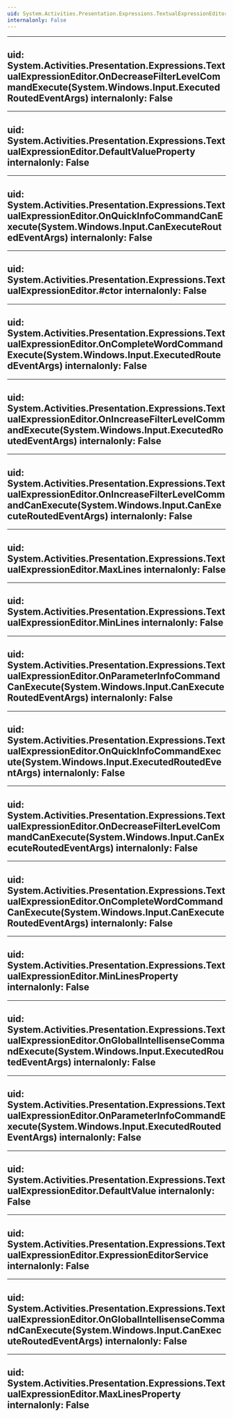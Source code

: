 ```yaml
---
uid: System.Activities.Presentation.Expressions.TextualExpressionEditor
internalonly: False
---
```


---
uid: System.Activities.Presentation.Expressions.TextualExpressionEditor.OnDecreaseFilterLevelCommandExecute(System.Windows.Input.ExecutedRoutedEventArgs)
internalonly: False
---

---
uid: System.Activities.Presentation.Expressions.TextualExpressionEditor.DefaultValueProperty
internalonly: False
---

---
uid: System.Activities.Presentation.Expressions.TextualExpressionEditor.OnQuickInfoCommandCanExecute(System.Windows.Input.CanExecuteRoutedEventArgs)
internalonly: False
---

---
uid: System.Activities.Presentation.Expressions.TextualExpressionEditor.#ctor
internalonly: False
---

---
uid: System.Activities.Presentation.Expressions.TextualExpressionEditor.OnCompleteWordCommandExecute(System.Windows.Input.ExecutedRoutedEventArgs)
internalonly: False
---

---
uid: System.Activities.Presentation.Expressions.TextualExpressionEditor.OnIncreaseFilterLevelCommandExecute(System.Windows.Input.ExecutedRoutedEventArgs)
internalonly: False
---

---
uid: System.Activities.Presentation.Expressions.TextualExpressionEditor.OnIncreaseFilterLevelCommandCanExecute(System.Windows.Input.CanExecuteRoutedEventArgs)
internalonly: False
---

---
uid: System.Activities.Presentation.Expressions.TextualExpressionEditor.MaxLines
internalonly: False
---

---
uid: System.Activities.Presentation.Expressions.TextualExpressionEditor.MinLines
internalonly: False
---

---
uid: System.Activities.Presentation.Expressions.TextualExpressionEditor.OnParameterInfoCommandCanExecute(System.Windows.Input.CanExecuteRoutedEventArgs)
internalonly: False
---

---
uid: System.Activities.Presentation.Expressions.TextualExpressionEditor.OnQuickInfoCommandExecute(System.Windows.Input.ExecutedRoutedEventArgs)
internalonly: False
---

---
uid: System.Activities.Presentation.Expressions.TextualExpressionEditor.OnDecreaseFilterLevelCommandCanExecute(System.Windows.Input.CanExecuteRoutedEventArgs)
internalonly: False
---

---
uid: System.Activities.Presentation.Expressions.TextualExpressionEditor.OnCompleteWordCommandCanExecute(System.Windows.Input.CanExecuteRoutedEventArgs)
internalonly: False
---

---
uid: System.Activities.Presentation.Expressions.TextualExpressionEditor.MinLinesProperty
internalonly: False
---

---
uid: System.Activities.Presentation.Expressions.TextualExpressionEditor.OnGlobalIntellisenseCommandExecute(System.Windows.Input.ExecutedRoutedEventArgs)
internalonly: False
---

---
uid: System.Activities.Presentation.Expressions.TextualExpressionEditor.OnParameterInfoCommandExecute(System.Windows.Input.ExecutedRoutedEventArgs)
internalonly: False
---

---
uid: System.Activities.Presentation.Expressions.TextualExpressionEditor.DefaultValue
internalonly: False
---

---
uid: System.Activities.Presentation.Expressions.TextualExpressionEditor.ExpressionEditorService
internalonly: False
---

---
uid: System.Activities.Presentation.Expressions.TextualExpressionEditor.OnGlobalIntellisenseCommandCanExecute(System.Windows.Input.CanExecuteRoutedEventArgs)
internalonly: False
---

---
uid: System.Activities.Presentation.Expressions.TextualExpressionEditor.MaxLinesProperty
internalonly: False
---
